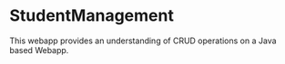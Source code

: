 # StudentManagement
This webapp provides an understanding of CRUD operations on a Java based Webapp.
